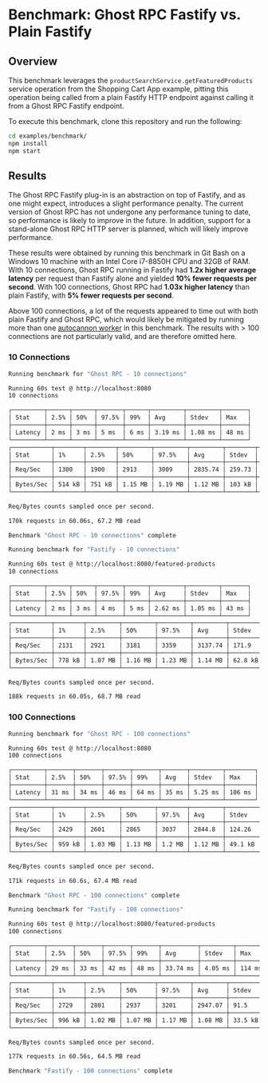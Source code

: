 # Benchmark: Ghost RPC Fastify vs. Plain Fastify

## Overview

This benchmark leverages the `productSearchService.getFeaturedProducts` service operation from the Shopping Cart App example, pitting this operation being called from a plain Fastify HTTP endpoint against calling it from a Ghost RPC Fastify endpoint.

To execute this benchmark, clone this repository and run the following:

```bash
cd examples/benchmark/
npm install
npm start
```

## Results

 The Ghost RPC Fastify plug-in is an abstraction on top of Fastify, and as one might expect, introduces a slight performance penalty. The current version of Ghost RPC has not undergone any performance tuning to date, so performance is likely to improve in the future. In addition, support for a stand-alone Ghost RPC HTTP server is planned, which will likely improve performance.

These results were obtained by running this benchmark in Git Bash on a Windows 10 machine with an Intel Core i7-8850H CPU and 32GB of RAM. With 10 connections, Ghost RPC running in Fastify had **1.2x higher average latency** per request than Fastify alone and yielded **10% fewer requests per second**. With 100 connections, Ghost RPC had **1.03x higher latency** than plain Fastify, with **5% fewer requests per second**.

Above 100 connections, a lot of the requests appeared to time out with both plain Fastify and Ghost RPC, which would likely be mitigated by running more than one [autocannon worker](https://github.com/mcollina/autocannon#workers) in this benchmark. The results with > 100 connections are not particularly valid, and are therefore omitted here.

### 10 Connections

```bash
Running benchmark for "Ghost RPC - 10 connections"

Running 60s test @ http://localhost:8080
10 connections

┌─────────┬──────┬──────┬───────┬──────┬─────────┬─────────┬───────┐
│ Stat    │ 2.5% │ 50%  │ 97.5% │ 99%  │ Avg     │ Stdev   │ Max   │
├─────────┼──────┼──────┼───────┼──────┼─────────┼─────────┼───────┤
│ Latency │ 2 ms │ 3 ms │ 5 ms  │ 6 ms │ 3.19 ms │ 1.08 ms │ 48 ms │
└─────────┴──────┴──────┴───────┴──────┴─────────┴─────────┴───────┘
┌───────────┬────────┬────────┬─────────┬─────────┬─────────┬────────┬────────┐
│ Stat      │ 1%     │ 2.5%   │ 50%     │ 97.5%   │ Avg     │ Stdev  │ Min    │
├───────────┼────────┼────────┼─────────┼─────────┼─────────┼────────┼────────┤
│ Req/Sec   │ 1300   │ 1900   │ 2913    │ 3009    │ 2835.74 │ 259.73 │ 1300   │
├───────────┼────────┼────────┼─────────┼─────────┼─────────┼────────┼────────┤
│ Bytes/Sec │ 514 kB │ 751 kB │ 1.15 MB │ 1.19 MB │ 1.12 MB │ 103 kB │ 514 kB │
└───────────┴────────┴────────┴─────────┴─────────┴─────────┴────────┴────────┘

Req/Bytes counts sampled once per second.

170k requests in 60.06s, 67.2 MB read

Benchmark "Ghost RPC - 10 connections" complete
```

```bash
Running benchmark for "Fastify - 10 connections"

Running 60s test @ http://localhost:8080/featured-products
10 connections

┌─────────┬──────┬──────┬───────┬──────┬─────────┬─────────┬───────┐
│ Stat    │ 2.5% │ 50%  │ 97.5% │ 99%  │ Avg     │ Stdev   │ Max   │
├─────────┼──────┼──────┼───────┼──────┼─────────┼─────────┼───────┤
│ Latency │ 2 ms │ 3 ms │ 4 ms  │ 5 ms │ 2.62 ms │ 1.05 ms │ 43 ms │
└─────────┴──────┴──────┴───────┴──────┴─────────┴─────────┴───────┘
┌───────────┬────────┬─────────┬─────────┬─────────┬─────────┬─────────┬────────┐
│ Stat      │ 1%     │ 2.5%    │ 50%     │ 97.5%   │ Avg     │ Stdev   │ Min    │
├───────────┼────────┼─────────┼─────────┼─────────┼─────────┼─────────┼────────┤
│ Req/Sec   │ 2131   │ 2921    │ 3181    │ 3359    │ 3137.74 │ 171.9   │ 2130   │
├───────────┼────────┼─────────┼─────────┼─────────┼─────────┼─────────┼────────┤
│ Bytes/Sec │ 778 kB │ 1.07 MB │ 1.16 MB │ 1.23 MB │ 1.14 MB │ 62.8 kB │ 777 kB │
└───────────┴────────┴─────────┴─────────┴─────────┴─────────┴─────────┴────────┘

Req/Bytes counts sampled once per second.

188k requests in 60.05s, 68.7 MB read
```

### 100 Connections

```bash
Running benchmark for "Ghost RPC - 100 connections"

Running 60s test @ http://localhost:8080
100 connections

┌─────────┬───────┬───────┬───────┬───────┬───────┬─────────┬────────┐
│ Stat    │ 2.5%  │ 50%   │ 97.5% │ 99%   │ Avg   │ Stdev   │ Max    │
├─────────┼───────┼───────┼───────┼───────┼───────┼─────────┼────────┤
│ Latency │ 31 ms │ 34 ms │ 46 ms │ 64 ms │ 35 ms │ 5.25 ms │ 106 ms │
└─────────┴───────┴───────┴───────┴───────┴───────┴─────────┴────────┘
┌───────────┬────────┬─────────┬─────────┬────────┬─────────┬─────────┬────────┐
│ Stat      │ 1%     │ 2.5%    │ 50%     │ 97.5%  │ Avg     │ Stdev   │ Min    │
├───────────┼────────┼─────────┼─────────┼────────┼─────────┼─────────┼────────┤
│ Req/Sec   │ 2429   │ 2601    │ 2865    │ 3037   │ 2844.8  │ 124.26  │ 2428   │
├───────────┼────────┼─────────┼─────────┼────────┼─────────┼─────────┼────────┤
│ Bytes/Sec │ 959 kB │ 1.03 MB │ 1.13 MB │ 1.2 MB │ 1.12 MB │ 49.1 kB │ 959 kB │
└───────────┴────────┴─────────┴─────────┴────────┴─────────┴─────────┴────────┘

Req/Bytes counts sampled once per second.

171k requests in 60.6s, 67.4 MB read

Benchmark "Ghost RPC - 100 connections" complete
```

```bash
Running benchmark for "Fastify - 100 connections"

Running 60s test @ http://localhost:8080/featured-products
100 connections

┌─────────┬───────┬───────┬───────┬───────┬──────────┬─────────┬────────┐
│ Stat    │ 2.5%  │ 50%   │ 97.5% │ 99%   │ Avg      │ Stdev   │ Max    │
├─────────┼───────┼───────┼───────┼───────┼──────────┼─────────┼────────┤
│ Latency │ 29 ms │ 33 ms │ 42 ms │ 48 ms │ 33.74 ms │ 4.05 ms │ 114 ms │
└─────────┴───────┴───────┴───────┴───────┴──────────┴─────────┴────────┘
┌───────────┬────────┬─────────┬─────────┬─────────┬─────────┬─────────┬────────┐
│ Stat      │ 1%     │ 2.5%    │ 50%     │ 97.5%   │ Avg     │ Stdev   │ Min    │
├───────────┼────────┼─────────┼─────────┼─────────┼─────────┼─────────┼────────┤
│ Req/Sec   │ 2729   │ 2801    │ 2937    │ 3201    │ 2947.07 │ 91.5    │ 2728   │
├───────────┼────────┼─────────┼─────────┼─────────┼─────────┼─────────┼────────┤
│ Bytes/Sec │ 996 kB │ 1.02 MB │ 1.07 MB │ 1.17 MB │ 1.08 MB │ 33.5 kB │ 996 kB │
└───────────┴────────┴─────────┴─────────┴─────────┴─────────┴─────────┴────────┘

Req/Bytes counts sampled once per second.

177k requests in 60.56s, 64.5 MB read

Benchmark "Fastify - 100 connections" complete
```
